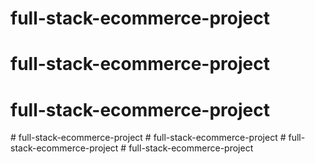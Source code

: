 # full-stack-ecommerce-project
# full-stack-ecommerce-project
# full-stack-ecommerce-project
#   f u l l - s t a c k - e c o m m e r c e - p r o j e c t  
 #   f u l l - s t a c k - e c o m m e r c e - p r o j e c t  
 #   f u l l - s t a c k - e c o m m e r c e - p r o j e c t  
 #   f u l l - s t a c k - e c o m m e r c e - p r o j e c t  
 